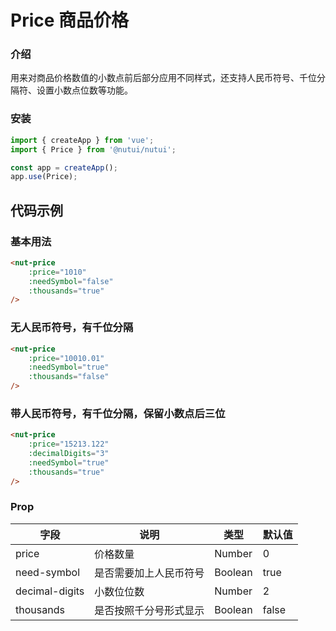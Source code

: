 # Price 商品价格

### 介绍

用来对商品价格数值的小数点前后部分应用不同样式，还支持人民币符号、千位分隔符、设置小数点位数等功能。

### 安装

``` javascript
import { createApp } from 'vue';
import { Price } from '@nutui/nutui';

const app = createApp();
app.use(Price);

```

## 代码示例

### 基本用法

``` html
<nut-price 
    :price="1010" 
    :needSymbol="false" 
    :thousands="true"
/>
```

### 无人民币符号，有千位分隔

``` html
<nut-price  
    :price="10010.01" 
    :needSymbol="true" 
    :thousands="false"
/>
```

### 带人民币符号，有千位分隔，保留小数点后三位

``` html
<nut-price  
    :price="15213.122" 
    :decimalDigits="3" 
    :needSymbol="true" 
    :thousands="true"
/>
```

### Prop

|字段|说明|类型|默认值|
|--|--|--|--|
|price|价格数量|Number|0|
|need-symbol|是否需要加上人民币符号|Boolean|true|
|decimal-digits|小数位位数|Number|2|
|thousands|是否按照千分号形式显示|Boolean|false|